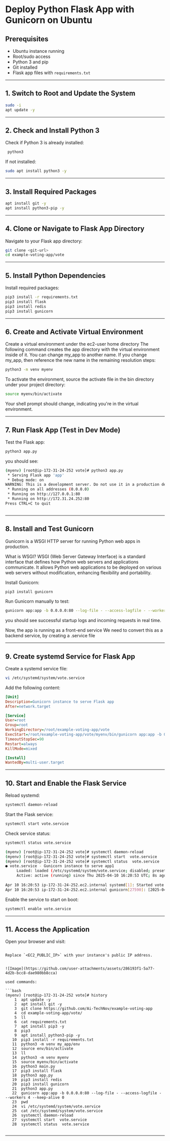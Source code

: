 
# **Deploy Python Flask App with Gunicorn on Ubuntu**

## **Prerequisites**

- Ubuntu instance running
- Root/sudo access
- Python 3 and pip
- Git installed
- Flask app files with `requirements.txt`

---

## **1. Switch to Root and Update the System**

```bash
sudo -i
apt update -y
```

---

## **2. Check and Install Python 3**

Check if Python 3 is already installed:

```bash
 python3
```

If not installed:

```bash
sudo apt install python3 -y
```

---

## **3. Install Required Packages**

```bash
apt install git -y
apt install python3-pip -y
```

---

## **4. Clone or Navigate to Flask App Directory**

Navigate to your Flask app directory:

```bash
git clone <git-url>
cd example-voting-app/vote
```

---

## **5. Install Python Dependencies**

Install required packages:

```bash
pip3 install -r requirements.txt
pip3 install flask
pip3 install redis
pip3 install gunicorn
```

---

## **6. Create and Activate Virtual Environment**

Create a virtual environment under the ec2-user home directory
The following command creates the app directory with the virtual environment inside of it. You can change my_app to another name.
If you change my_app, then reference the new name in the remaining resolution steps:

```bash
python3 -m venv myenv
```

To activate the environment, source the activate file in the bin directory under your project directory:

```bash
source myenv/bin/activate
```
Your shell prompt should change, indicating you're in the virtual environment.

---

## **7. Run Flask App (Test in Dev Mode)**

Test the Flask app:

```bash
python3 app.py
```
you should see:

```bash
(myenv) [root@ip-172-31-24-252 vote]# python3 app.py
 * Serving Flask app 'app'
 * Debug mode: on
WARNING: This is a development server. Do not use it in a production deployment. Use a production WSGI server instead.
 * Running on all addresses (0.0.0.0)
 * Running on http://127.0.0.1:80
 * Running on http://172.31.24.252:80
Press CTRL+C to quit
 
```

---

## **8. Install and Test Gunicorn**

Gunicorn is a WSGI HTTP server for running Python web apps in production.

What is WSGI?
WSGI (Web Server Gateway Interface) is a standard interface that defines how Python web servers and applications communicate.
It allows Python web applications to be deployed on various web servers without modification, enhancing flexibility and portability.

Install Gunicorn:


```bash
pip3 install gunicorn
```

Run Gunicorn manually to test:

```bash
gunicorn app:app -b 0.0.0.0:80 --log-file - --access-logfile - --workers 4 --keep-alive 0
```

you should see successful startup logs and incoming requests in real time.

Now, the app is running as a front-end service
We need to convert this as a backend service, by creating a .service file 

---

## **9. Create systemd Service for Flask App**

Create a systemd service file:

```bash
vi /etc/systemd/system/vote.service
```

Add the following content:

```ini
[Unit]
Description=Gunicorn instance to serve Flask app
After=network.target

[Service]
User=root
Group=root
WorkingDirectory=/root/example-voting-app/vote
ExecStart=/root/example-voting-app/vote/myenv/bin/gunicorn app:app -b 0.0.0.0:80 --log-file - --access-logfile - --workers 4 --keep-alive 0
TimeoutStopSec=90
Restart=always
KillMode=mixed

[Install]
WantedBy=multi-user.target
```

---

## **10. Start and Enable the Flask Service**

Reload systemd:

```bash
systemctl daemon-reload
```

Start the Flask service:

```bash
systemctl start vote.service
```

Check service status:

```bash
systemctl status vote.service
```

```bash
(myenv) [root@ip-172-31-24-252 vote]# systemctl daemon-reload
(myenv) [root@ip-172-31-24-252 vote]# systemctl start  vote.service
(myenv) [root@ip-172-31-24-252 vote]# systemctl status  vote.service
● vote.service - Gunicorn instance to serve app1
     Loaded: loaded (/etc/systemd/system/vote.service; disabled; preset: disabled)
     Active: active (running) since Thu 2025-04-10 16:20:53 UTC; 8s ago
   
Apr 10 16:20:53 ip-172-31-24-252.ec2.internal systemd[1]: Started vote.service - Gunicorn instance to serve app1.
Apr 10 16:20:53 ip-172-31-24-252.ec2.internal gunicorn[27590]: [2025-04-10 16:20:53 +0000] [27590] [INFO] Starting gunicorn 23.0>

```

Enable the service to start on boot:

```bash
systemctl enable vote.service
```

---

## **11. Access the Application**

Open your browser and visit:
```

Replace `<EC2_PUBLIC_IP>` with your instance's public IP address.


![Image](https://github.com/user-attachments/assets/286193f1-5a77-4d2b-bcc8-dae980bb8cca)

used commands:

```bash
(myenv) [root@ip-172-31-24-252 vote]# history
    1  apt update -y
    2  apt install git -y
    3  git clone https://github.com/Ai-TechNov/example-voting-app
    4  cd example-voting-app/vote/
    5  ll
    6  cat requirements.txt
    7  apt install pip3 -y
    8  pip3
    9  apt install python3-pip -y
   10  pip3 install -r requirements.txt
   11  python3 -m venv my_app/env
   12  source env/bin/activate
   13  ll
   14  python3 -m venv myenv
   15  source myenv/bin/activate
   16  python3 main.py
   17  pip3 install flask
   18  python3 app.py
   19  pip3 install redis
   20  pip3 install gunicorn
   21  python3 app.py
   22  gunicorn app:app -b 0.0.0.0:80 --log-file - --access-logfile - --workers 4 --keep-alive 0
   23  pwd
   24  vi /etc/systemd/system/vote.service
   25  cat /etc/systemd/system/vote.service
   26  systemctl daemon-reload
   27  systemctl start  vote.service
   28  systemctl status  vote.service
   

```
---

